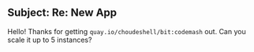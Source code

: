 ## Subject: Re: New App

Hello! Thanks for getting `quay.io/choudeshell/bit:codemash` out. Can you scale it up to 5 instances?